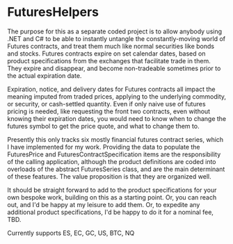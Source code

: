 # FuturesHelpers

The purpose for this as a separate coded project is to allow anybody using .NET and C# to be able to instantly
untangle the constantly-moving world of Futures contracts, and treat them much like normal securities like bonds
and stocks. Futures contracts expire on set calendar dates, based on product specifications from the exchanges 
that facilitate trade in them. They expire and disappear, and become non-tradeable sometimes prior to the actual 
expiration date. 

Expiration, notice, and delivery dates for Futures contracts all impact the meaning imputed from traded prices, 
applying to the underlying commodity, or security, or cash-settled quantity. Even if only naive use of futures 
pricing is needed, like requesting the front two contracts, even without knowing their expiration dates, you 
would need to know when to change the futures symbol to get the price quote, and what to change them to.

Presently this only tracks six mostly financial futures contract series, which I have implemented for my work. 
Providing the data to populate the FuturesPrice and FuturesContractSpecification items are the responsibility of 
the calling application, although the product definitions are coded into overloads of the abstract FuturesSeries
class, and are the main determinant of these features. The value proposition is that they are organized well.

It should be straight forward to add to the product specifications for your own bespoke work, building on this
as a starting point.  Or, you can reach out, and I'd be happy at my leisure to add them.  Or, to expedite any
additional product specifications, I'd be happy to do it for a nominal fee, TBD.

Currently supports ES, EC, GC, US, BTC, NQ
